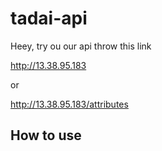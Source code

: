 # tadai-api

Heey, try ou our api throw this link

http://13.38.95.183

or

http://13.38.95.183/attributes

## How to use
